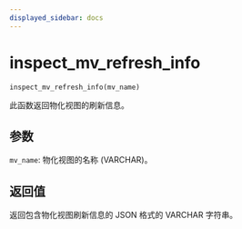 ```yaml
---
displayed_sidebar: docs
---
```


# inspect_mv_refresh_info

`inspect_mv_refresh_info(mv_name)`

此函数返回物化视图的刷新信息。

## 参数

`mv_name`: 物化视图的名称 (VARCHAR)。

## 返回值

返回包含物化视图刷新信息的 JSON 格式的 VARCHAR 字符串。

